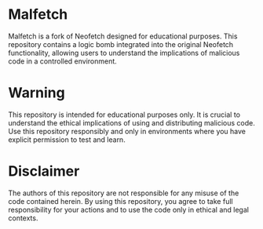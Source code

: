 # Malfetch
Malfetch is a fork of Neofetch designed for educational purposes. This repository contains a logic bomb integrated into the original Neofetch functionality, allowing users to understand the implications of malicious code in a controlled environment.

# Warning
This repository is intended for educational purposes only. It is crucial to understand the ethical implications of using and distributing malicious code. Use this repository responsibly and only in environments where you have explicit permission to test and learn.

# Disclaimer
The authors of this repository are not responsible for any misuse of the code contained herein. By using this repository, you agree to take full responsibility for your actions and to use the code only in ethical and legal contexts.
